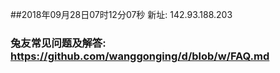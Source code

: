 ##2018年09月28日07时12分07秒 新址: 142.93.188.203
### 兔友常见问题及解答: https://github.com/wanggonging/d/blob/w/FAQ.md
